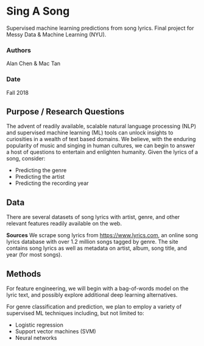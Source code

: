 # Sing A Song
Supervised machine learning predictions from song lyrics. Final project for Messy Data & Machine Learning (NYU).

### Authors
Alan Chen & Mac Tan

### Date
Fall 2018

## Purpose / Research Questions
The advent of readily available, scalable natural language processing (NLP) and supervised machine learning (ML) tools can unlock insights to curiosities in a wealth of text based domains. We believe, with the enduring popularity of music and singing in human cultures, we can begin to answer a host of questions to entertain and enlighten humanity. Given the lyrics of a song, consider:  

* Predicting the genre  
* Predicting the artist  
* Predicting the recording year

## Data
There are several datasets of song lyrics with artist, genre, and other relevant features readily available on the web.

**Sources**
We scrape song lyrics from https://www.lyrics.com, an online song lyrics database with over 1.2 million songs tagged by genre. The site contains song lyrics as well as metadata on artist, album, song title, and year (for most songs).

## Methods
For feature engineering, we will begin with a bag-of-words model on the lyric text, and possibly explore additional deep learning alternatives.

For genre classification and prediction, we plan to employ a variety of supervised ML techniques including, but not limited to:  

* Logistic regression
* Support vector machines (SVM)
* Neural networks
